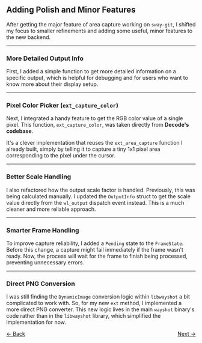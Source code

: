 ## **Adding Polish and Minor Features**

After getting the major feature of area capture working on `sway-git`, I shifted my focus to smaller refinements and adding some useful, minor features to the new backend.

-----

### More Detailed Output Info

First, I added a simple function to get more detailed information on a specific output, which is helpful for debugging and for users who want to know more about their display setup.

-----

### Pixel Color Picker (`ext_capture_color`)

Next, I integrated a handy feature to get the RGB color value of a single pixel. This function, `ext_capture_color`, was taken directly from **Decode's codebase**.

It's a clever implementation that reuses the `ext_area_capture` function I already built, simply by telling it to capture a tiny 1x1 pixel area corresponding to the pixel under the cursor.

-----

### Better Scale Handling

I also refactored how the output scale factor is handled. Previously, this was being calculated manually. I updated the `OutputInfo` struct to get the scale value directly from the `wl_output` dispatch event instead. This is a much cleaner and more reliable approach.

-----

### Smarter Frame Handling

To improve capture reliability, I added a `Pending` state to the `FrameState`. Before this change, a capture might fail immediately if the frame wasn't ready. Now, the process will wait for the frame to finish being processed, preventing unnecessary errors.

-----

### Direct PNG Conversion

I was still finding the `DynamicImage` conversion logic within `libwayshot` a bit complicated to work with. So, for my new `ext` method, I implemented a more direct PNG converter. This new logic lives in the main `wayshot` binary's code rather than in the `libwayshot` library, which simplified the implementation for now.

<div style="display: flex; justify-content: space-between;">
  <a href="Thought_Process_6.md">&lt;- Back</a>
  <a href="Thought_Process_8.md">Next -&gt;</a>
</div>
